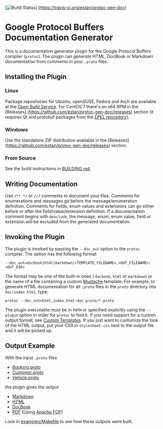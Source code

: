[![Build Status](https://travis-ci.org/estan/protoc-gen-doc.svg?branch=master)]
(https://travis-ci.org/estan/protoc-gen-doc)

# Google Protocol Buffers<br>Documentation Generator

This is a documentation generator plugin for the Google Protocol Buffers compiler
(`protoc`). The plugin can generate HTML, DocBook or Markdown documentation from
comments in your `.proto` files.

## Installing the Plugin

### Linux

Package repositories for Ubuntu, openSUSE, Fedora and Arch are available at the [Open
Build Service][obs]. For CentOS 7 there's an x64 RPM in the [Releases]
(https://github.com/estan/protoc-gen-doc/releases) section (it requires Qt and
protobuf packages from the [EPEL repository][epel]).

### Windows

Use the standalone ZIP distribution available in the [Releases]
(https://github.com/estan/protoc-gen-doc/releases) section.

### From Source

See the build instructions in [BUILDING.md](BUILDING.md).

## Writing Documentation

Use `/** */` or `///` comments to document your files. Comments for enumerations and
messages go before the message/enumeration definition. Comments for fields, enum
values and extensions can go either before or after the field/value/extension
definition. If a documentation comment begins with `@exclude`, the message, enum,
enum value, field or extension will be excluded from the
generated documentation.

## Invoking the Plugin

The plugin is invoked by passing the `--doc_out` option to the `protoc` compiler. The
option has the following format:

    --doc_out=docbook|html|markdown|<TEMPLATE_FILENAME>,<OUT_FILENAME>:<OUT_DIR>

The format may be one of the built-in ones ( `docbook`, `html` or `markdown`) or the
name of a file containing a custom [Mustache][mustache] template. For example, to
generate HTML documentation for all `.proto` files in the `proto` directory into
`doc/index.html`, type:

    protoc --doc_out=html,index.html:doc proto/*.proto

The plugin executable must be in `PATH` or specified explicitly using the `--plugin`
option in order for `protoc` to find it. If you need support for a custom output
format, see [Custom Templates][custom]. If you just want to customize the look of the
HTML output, put your CSS in `stylesheet.css` next to the output file and it will be
picked up.

## Output Example

With the input `.proto` files

* [Booking.proto](examples/proto/Booking.proto)
* [Customer.proto](examples/proto/Customer.proto)
* [Vehicle.proto](examples/proto/Vehicle.proto)

the plugin gives the output

* [Markdown](examples/doc/example.md)
* [HTML][html_preview]
* [DocBook](examples/doc/example.docbook)
* [PDF](examples/doc/example.pdf?raw=true) (Using [Apache FOP][fop])

Look in [examples/Makefile](examples/Makefile) to see how these
outputs were built.


[epel]:
    https://fedoraproject.org/wiki/EPEL
    "EPEL repository"
[mustache]:
    http://mustache.github.io/
    "Mustache - Logic-less templates"
[custom]:
    https://github.com/estan/protoc-gen-doc/wiki/Custom-Templates
    "Custom templates instructions"
[fop]:
    http://xmlgraphics.apache.org/fop/
    "Apache™ FOP (Formatting Objects Processor)"
[html_preview]:
    https://rawgit.com/estan/protoc-gen-doc/master/examples/doc/example.html
    "HTML Example Output"
[obs]:
    https://software.opensuse.org/download.html?project=home%3Aestan%3Aprotoc-gen-doc&package=protoc-gen-doc
    "Packages at Open Build Service"
